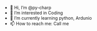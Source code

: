 - 👋 Hi, I’m @py-charp
- 👀 I’m interested in Coding
- 🌱 I’m currently learning python, Ardunio
- 📫 How to reach me: Call me

<!---
py-charp/py-charp is a ✨ special ✨ repository because its `README.md` (this file) appears on your GitHub profile.
You can click the Preview link to take a look at your changes.
--->
